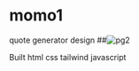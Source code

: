 # momo1

quote generator design
 ##![pg2](https://user-images.githubusercontent.com/98326555/178494367-805d8860-39a7-45f2-98ac-7a190e7f1dc4.PNG)


Built 
html
css 
tailwind
javascript
